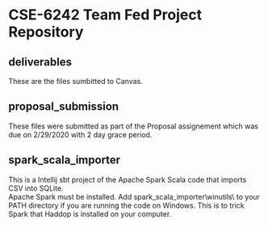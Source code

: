 # CSE-6242 Team Fed Project Repository

deliverables
--------------------

These are the files sumbitted to Canvas.

  proposal_submission
  -------------------
  
  These files were submitted as part of the Proposal assignement which was due on 2/29/2020 with 2 day grace period.

spark_scala_importer 
---------------------
This is a Intellij sbt project of the Apache Spark Scala code that imports CSV into SQLite.  
Apache Spark must be installed.
Add spark_scala_importer\winutils\ to your PATH directory if you are running the code on Windows. This is to trick Spark that Haddop is installed on your computer.
